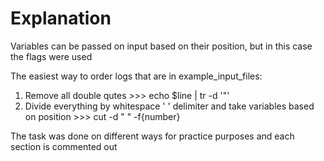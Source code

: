 # Explanation

Variables can be passed on input based on their position, but in this case the flags were used

The easiest way to order logs that are in example_input_files:
1. Remove all double qutes >>> echo $line | tr -d '"'
2. Divide everything by whitespace ' ' delimiter and take variables based on position >>> cut -d " " -f{number}

The task was done on different ways for practice purposes and each section is commented out
